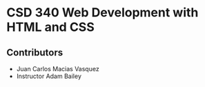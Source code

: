 # CSD 340 Web Development with HTML and CSS

## Contributors
- Juan Carlos Macias Vasquez
- Instructor Adam Bailey
